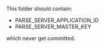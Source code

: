 This folder should contain:

- PARSE_SERVER_APPLICATION_ID
- PARSE_SERVER_MASTER_KEY

which never get committed.
